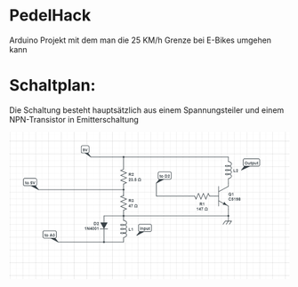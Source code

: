 # PedelHack
Arduino Projekt mit dem man die 25 KM/h Grenze bei E-Bikes umgehen kann 


# Schaltplan:
Die Schaltung besteht hauptsätzlich aus einem Spannungsteiler und einem NPN-Transistor in Emitterschaltung

![alt text](https://raw.githubusercontent.com/yurnam/PedelHack/master/Schaltplan.png)

